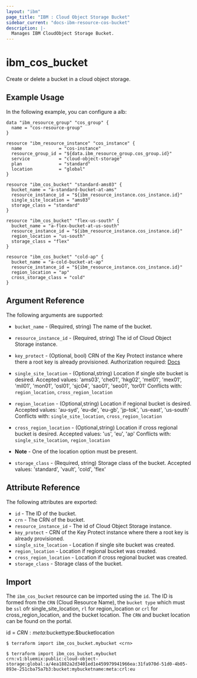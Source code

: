 ```yaml
---
layout: "ibm"
page_title: "IBM : Cloud Object Storage Bucket"
sidebar_current: "docs-ibm-resource-cos-bucket"
description: |-
  Manages IBM CloudObject Storage Bucket.
---
```


# ibm\_cos_bucket

Create or delete a bucket in a cloud object storage. 

## Example Usage

In the following example, you can configure a alb:

```hcl
data "ibm_resource_group" "cos_group" {
  name = "cos-resource-group"
}

resource "ibm_resource_instance" "cos_instance" {
  name              = "cos-instance"
  resource_group_id = "${data.ibm_resource_group.cos_group.id}"
  service           = "cloud-object-storage"
  plan              = "standard"
  location          = "global"
}

resource "ibm_cos_bucket" "standard-ams03" {
  bucket_name = "a-standard-bucket-at-ams"
  resource_instance_id = "${ibm_resource_instance.cos_instance.id}"
  single_site_location = "ams03"
  storage_class = "standard"
}

resource "ibm_cos_bucket" "flex-us-south" {
  bucket_name = "a-flex-bucket-at-us-south"
  resource_instance_id = "${ibm_resource_instance.cos_instance.id}"
  region_location = "us-south"
  storage_class = "flex"
}

resource "ibm_cos_bucket" "cold-ap" {
  bucket_name = "a-cold-bucket-at-ap"
  resource_instance_id = "${ibm_resource_instance.cos_instance.id}"
  region_location = "ap"
  cross_storage_class = "cold"
}
```

## Argument Reference

The following arguments are supported:

* `bucket_name` - (Required, string) The name of the bucket.
* `resource_instance_id` - (Required, string) The id of Cloud Object Storage instance.
* `key_protect` - (Optional, bool) CRN of the Key Protect instance where there a root key is already provisioned. Authorization required: [Docs](https://cloud.ibm.com/docs/services/cloud-object-storage?topic=cloud-object-storage-encryption#grant-service-authorization) 
* `single_site_location` - (Optional,string) Location if single site bucket is desired. Accepted values: 'ams03', 'che01', 'hkg02', 'mel01', 'mex01', 'mil01', 'mon01', 'osl01', 'sjc04', 'sao01', 'seo01', 'tor01' Conflicts with: `region_location`, `cross_region_location`
* `region_location` - (Optional,string) Location if regional bucket is desired. Accepted values: 'au-syd', 'eu-de', 'eu-gb', 'jp-tok', 'us-east', 'us-south' Conflicts with: `single_site_location`, `cross_region_location`
* `cross_region_location` - (Optional,string) Location if cross regional bucket is desired. Accepted values: 'us', 'eu', 'ap' Conflicts with: `single_site_location`, `region_location`

* **Note** - One of the location option must be present. 
* `storage_class` - (Required, string) Storage class of the bucket. Accepted values: 'standard', 'vault', 'cold', 'flex'

## Attribute Reference

The following attributes are exported:

* `id` - The ID of the bucket.
* `crn` - The CRN of the bucket.
* `resource_instance_id` - The id of Cloud Object Storage instance.
* `key_protect` - CRN of the Key Protect instance where there a root key is already provisioned.
* `single_site_location` - Location if single site bucket was created.
* `region_location` - Location if regional bucket was created.
* `cross_region_location` - Location if cross regional bucket was created.
* `storage_class` - Storage class of the bucket.

## Import

The `ibm_cos_bucket` resource can be imported using the `id`. The ID is formed from the `CRN` (Cloud Resource Name), the `bucket type` which must be `ssl` ofr single_site_location, `rl` for region_location or `crl` for cross_region_location, and the bucket location. The `CRN` and bucket location can be found on the portal.

id = $CRN:meta:$buckettype:$bucketlocation


```
$ terraform import ibm_cos_bucket.mybucket <crn>

$ terraform import ibm_cos_bucket.mybucket crn:v1:bluemix:public:cloud-object-storage:global:a/4ea1882a2d3401ed1e459979941966ea:31fa970d-51d0-4b05-893e-251cba75a7b3:bucket:mybucketname:meta:crl:eu
```
